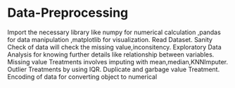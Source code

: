 # Data-Preprocessing
Import the necessary library like numpy for numerical calculation ,pandas for data manipulation ,matplotlib for visualization.
Read Dataset.
Sanity Check of data will check the missing value,inconsitency.
Exploratory Data Analysis for knowing further details like relationship between variables.
Missing value Treatments involves imputing with mean,median,KNNImputer.
Outlier Treatments by using IQR.
Duplicate and garbage value Treatment.
Encoding of data for converting object to numerical
